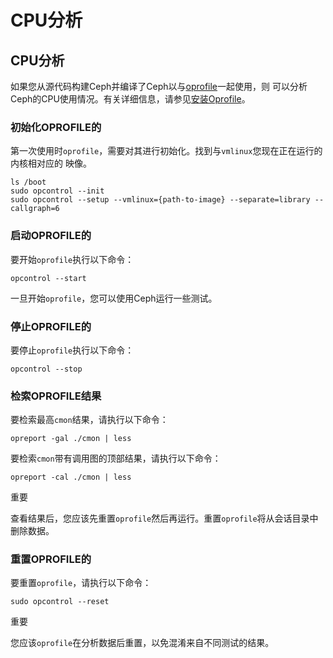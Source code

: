 # CPU分析

## CPU分析

如果您从源代码构建Ceph并编译了Ceph以与[oprofile](http://oprofile.sourceforge.net/about/)一起使用，则 可以分析Ceph的CPU使用情况。有关详细信息，请参见[安装Oprofile](https://docs.ceph.com/docs/nautilus/dev/cpu-profiler)。

### 初始化OPROFILE的

第一次使用时`oprofile`，需要对其进行初始化。找到与`vmlinux`您现在正在运行的内核相对应的 映像。

```text
ls /boot
sudo opcontrol --init
sudo opcontrol --setup --vmlinux={path-to-image} --separate=library --callgraph=6
```

### 启动OPROFILE的

要开始`oprofile`执行以下命令：

```text
opcontrol --start
```

一旦开始`oprofile`，您可以使用Ceph运行一些测试。

### 停止OPROFILE的

要停止`oprofile`执行以下命令：

```text
opcontrol --stop
```

### 检索OPROFILE结果

要检索最高`cmon`结果，请执行以下命令：

```text
opreport -gal ./cmon | less
```

要检索`cmon`带有调用图的顶部结果，请执行以下命令：

```text
opreport -cal ./cmon | less
```

重要 

查看结果后，您应该先重置`oprofile`然后再运行。重置`oprofile`将从会话目录中删除数据。

### 重置OPROFILE的

要重置`oprofile`，请执行以下命令：

```text
sudo opcontrol --reset
```

重要 

您应该`oprofile`在分析数据后重置，以免混淆来自不同测试的结果。

